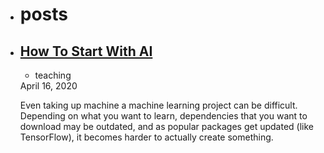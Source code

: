 
<link rel = 'icon' href = "https://themartian117.github.io/favico.ico" type = "image/x-icon">
<ul class="posts">
    <li>
      <h1 id="posts-label">posts</h1>
    </li><li><a class="post-link" href="/teaching/AI">
          <h2 class="post-title">How To Start With AI</h2>
        </a>
        <div class="post-meta">
          <ul class="post-categories"><li>teaching</li></ul>
          <div class="post-date">
            <i class="icon-calendar"></i>
            April 16, 2020</div>
        </div>
        <div class="post"><p>Even taking up machine a machine learning project can be difficult. Depending on what you want to learn, dependencies that you want to download may be outdated, and as popular packages get updated (like TensorFlow), it becomes harder to actually create something.</p>
            

            


